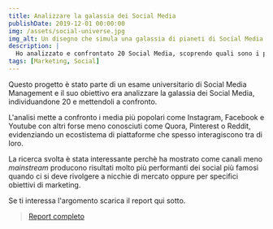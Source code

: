 ```yaml
---
title: Analizzare la galassia dei Social Media
publishDate: 2019-12-01 00:00:00
img: /assets/social-universe.jpg
img_alt: Un disegno che simula una galassia di pianeti di Social Media
description: |
  Ho analizzato e confrontato 20 Social Media, scoprendo quali sono i punti di forza di ciascuno di essi. 
tags: [Marketing, Social]
---
```


Questo progetto è stato parte di un esame universitario di Social Media Management e il suo obiettivo era analizzare la galassia dei Social Media, individuandone 20 e mettendoli a confronto.

L'analisi mette a confronto i media più popolari come Instagram, Facebook e Youtube con altri forse meno conosciuti come Quora, Pinterest o Reddit, evidenziando un ecostistema di piattaforme che spesso interagiscono tra di loro.

La ricerca svolta è stata interessante perchè ha mostrato come canali meno *mainstream* producono risultati molto più performanti dei social più famosi quando ci si deve rivolgere a nicchie di mercato oppure per specifici obiettivi di marketing.

Se ti interessa l'argomento scarica il report qui sotto.

> <a href="/assets/risorse/Social media galaxy.pdf" download> Report completo</a>
<br>
<br>